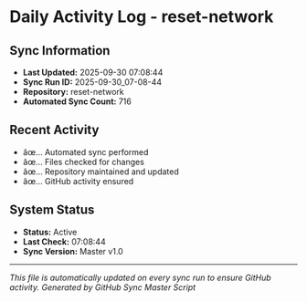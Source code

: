 ﻿# Daily Activity Log - reset-network

## Sync Information
- **Last Updated:** 2025-09-30 07:08:44
- **Sync Run ID:** 2025-09-30_07-08-44
- **Repository:** reset-network
- **Automated Sync Count:** 716

## Recent Activity
- âœ… Automated sync performed
- âœ… Files checked for changes
- âœ… Repository maintained and updated
- âœ… GitHub activity ensured

## System Status
- **Status:** Active
- **Last Check:** 07:08:44
- **Sync Version:** Master v1.0

---
*This file is automatically updated on every sync run to ensure GitHub activity.*
*Generated by GitHub Sync Master Script*
